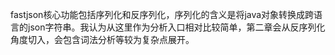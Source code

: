 fastjson核心功能包括序列化和反序列化，序列化的含义是将java对象转换成跨语言的json字符串。我认为从这里作为分析入口相对比较简单，第二章会从反序列化角度切入，会包含词法分析等较为复杂点展开。

